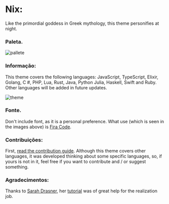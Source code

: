 # Nix:
Like the primordial goddess in Greek mythology, this theme personifies at night.

### Paleta.

![pallete](https://i.postimg.cc/5yLR57mp/pallete.png)

### Informação:
This theme covers the following languages: JavaScript, TypeScript, Elixir, Golang, C #, PHP, Lua, Rust, Java, Python Julia, Haskell, Swift and Ruby. Other languages ​​will be added in future updates.


![theme](https://i.postimg.cc/MGr2TJH9/theme.png)

### Fonte.

Don't include font, as it is a personal preference. What use (which is seen in the images above) is [Fira Code](https://github.com/tonsky/FiraCode). 

### Contribuições:
First, [read the contribution guide](CONTRIBUTING.md). Although this theme covers other languages, it was developed thinking about some specific languages, so, if yours is not in it, feel free if you want to contribute and / or suggest something.

### Agradecimentos:
Thanks to [Sarah Drasner](https://twitter.com/sarah_edo), her [tutorial](https://css-tricks.com/creating-a-vs-code-theme) was of great help for the realization job.